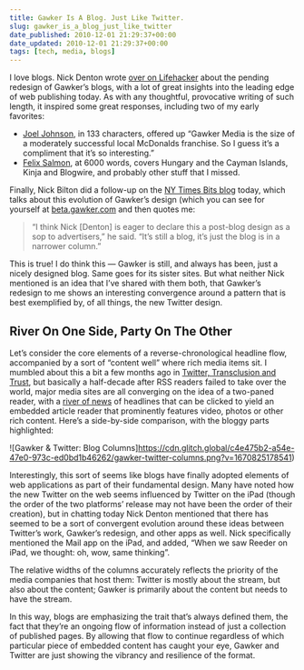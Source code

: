 ```yaml
---
title: Gawker Is A Blog. Just Like Twitter.
slug: gawker_is_a_blog_just_like_twitter
date_published: 2010-12-01 21:29:37+00:00
date_updated: 2010-12-01 21:29:37+00:00
tags: [tech, media, blogs]
---
```

I love blogs. Nick Denton wrote [over on Lifehacker](http://lifehacker.com/5701749/) about the pending redesign of Gawker’s blogs, with a lot of great insights into the leading edge of web publishing today. As with any thoughtful, provocative writing of such length, it inspired some great responses, including two of my early favorites:

- [Joel Johnson](http://twitter.com/#joeljohnson/status/10033989620338688), in 133 characters, offered up “Gawker Media is the size of a moderately successful local McDonalds franchise. So I guess it’s a compliment that it’s so interesting.”
- [Felix Salmon](http://blogs.reuters.com/felix-salmon/2010/12/01/the-new-gawker-media/), at 6000 words, covers Hungary and the Cayman Islands, Kinja and Blogwire, and probably other stuff that I missed.

Finally, Nick Bilton did a follow-up on the [NY Times Bits blog](http://bits.blogs.nytimes.com/2010/12/01/gawker-hopes-to-transform-the-blog/) today, which talks about this evolution of Gawker’s design (which you can see for yourself at [beta.gawker.com](http://beta.gawker.com/) and then quotes me:

> “I think Nick [Denton] is eager to declare this a post-blog design as a sop to advertisers,” he said. “It’s still a blog, it’s just the blog is in a narrower column.”

This is true! I do think this — Gawker is still, and always has been, just a nicely designed blog. Same goes for its sister sites. But what neither Nick mentioned is an idea that I’ve shared with them both, that Gawker’s redesign to me shows an interesting convergence around a pattern that is best exemplified by, of all things, the new Twitter design.

## River On One Side, Party On The Other

Let’s consider the core elements of a reverse-chronological headline flow, accompanied by a sort of “content well” where rich media items sit. I mumbled about this a bit a few months ago in [Twitter, Transclusion and Trust](/2010/09/17/twitter_transclusion_and_trust), but basically a half-decade after RSS readers failed to take over the world, major media sites are all converging on the idea of a two-paned reader, with a [river of news](http://www.reallysimplesyndication.com/riverOfNews) of headlines that can be clicked to yield an embedded article reader that prominently features video, photos or other rich content. Here’s a side-by-side comparison, with the bloggy parts highlighted:

![Gawker &amp; Twitter: Blog Columns]https://cdn.glitch.global/c4e475b2-a54e-47e0-973c-ed0bd1b46262/gawker-twitter-columns.png?v=1670825178541)

Interestingly, this sort of seems like blogs have finally adopted elements of web applications as part of their fundamental design. Many have noted how the new Twitter on the web seems influenced by Twitter on the iPad (though the order of the two platforms’ release may not have been the order of their creation), but in chatting today Nick Denton mentioned that there has seemed to be a sort of convergent evolution around these ideas between Twitter’s work, Gawker’s redesign, and other apps as well. Nick specifically mentioned the Mail app on the iPad, and added, “When we saw Reeder on iPad, we thought: oh, wow, same thinking”.

The relative widths of the columns accurately reflects the priority of the media companies that host them: Twitter is mostly about the stream, but also about the content; Gawker is primarily about the content but needs to have the stream.

In this way, blogs are emphasizing the trait that’s always defined them, the fact that they’re an ongoing flow of information instead of just a collection of published pages. By allowing that flow to continue regardless of which particular piece of embedded content has caught your eye, Gawker and Twitter are just showing the vibrancy and resilience of the format.
